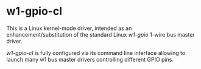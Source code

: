 w1-gpio-cl
==========

This is a Linux kernel-mode driver, intended as an enhancement/substitution
of the standard Linux *w1-gpio* 1-wire bus master driver.

*w1-gpio-cl* is fully configured via its command line interface allowing to
launch many w1 bus master drivers controlling different GPIO pins.
